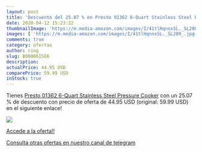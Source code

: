 ```yaml
---
layout: post
title: 'Descuento del 25.07 % en Presto 01362 6-Quart Stainless Steel Pre'
date: 2020-04-12 15:23:22
thumbnailImage: 'https://m.media-amazon.com/images/I/41tlHqnnxSL._SL200_.jpg'
images: [ 'https://m.media-amazon.com/images/I/41tlHqnnxSL._SL200_.jpg' ]
comments: true
category: ofertas
author: ring
slug: B00006ISG6
description:
actualPrice: 44.95 USD
comparePrice: 59.99 USD
inStock: true
---
```


Tienes [Presto 01362 6-Quart Stainless Steel Pressure Cooker](https://www.amazon.com/dp/B00006ISG6/?tag=redken08-20) con un 25.07 % de descuento con precio de oferta de 44.95 USD (original: 59.99 USD) en el siguiente enlace!

[![](https://m.media-amazon.com/images/I/41tlHqnnxSL._SL200_.jpg)](https://www.amazon.com/dp/B00006ISG6/?tag=redken08-20)

[Accede a la oferta!!](https://www.amazon.com/dp/B00006ISG6/?tag=redken08-20)

[Consulta otras ofertas en nuestro canal de telegram](https://t.me/s/ofertas25)
